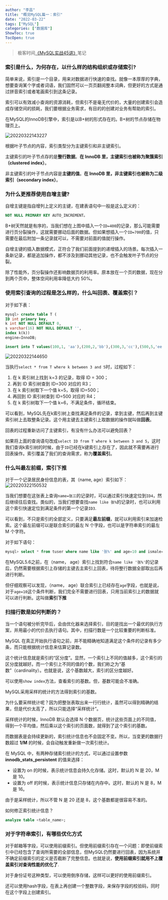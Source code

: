 ```yaml
---
author: "李昌"
title: "概览MySQL篇一：索引"
date: "2022-03-22"
tags: ["MySQL"]
categories: ["数据库"]
ShowToc: true
TocOpen: true
---
```


> 极客时间[《MySQL实战45讲》](https://time.geekbang.org/column/intro/100020801?tab=catalog)笔记

### 索引是什么，为何存在，以什么样的结构组织或存储索引?

简单来说，索引是一个目录，用来对数据进行快速的查找。就像一本厚厚的字典，想要查询某个字或者词语，我们固然可以一页页翻阅整本词典，但更好的方式是通过拼音索引或者笔画索引到这条记录。

索引可以有效减小查询的资源消耗，但索引不是毫无代价的，大量的创建索引会造成存储空间的损耗，我们要根据业务需求，有目的的创建对业务有帮助的索引。

在MySQL的InnoDB引擎中，索引是以B+树的形式存在的。B+树的节点存储在物理页上。

![20220322143227](https://raw.githubusercontent.com/lich-Img/blogImg/master/img/20220322143227.png)

根据叶子节点的内容，索引类型分为主键索引和非主键索引。

主键索引的叶子节点存的是**整行数据**。**在 InnoDB 里，主键索引也被称为聚簇索引（clustered index）**。

非主键索引的叶子节点内容是**主键的值**。**在 InnoDB 里，非主键索引也被称为二级索引（secondary index）**。

### 为什么更推荐使用自增主键?

自增主键是指自增列上定义的主键，在建表语句中一般是这么定义的：

```sql
NOT NULL PRIMARY KEY AUTO_INCREMENT。
```

B+树天然就是有序的，当我们想在上图中插入一个`ID=400`的记录，那么可能需要进行页分裂操作，这就需要挪动后面的数据。但如果想插入一个`ID=700`的值，只需要在最后附加一条记录就可以，不需要对前面的值就行操作。

自增主键的插入数据模式，正符合了我们前面提到的递增插入的场景。每次插入一条新记录，都是追加操作，都不涉及到挪动其他记录，也不会触发叶子节点的分裂。

除了性能外，页分裂操作还影响数据页的利用率。原本放在一个页的数据，现在分到两个页中，整体空间利用率降低大约 50%。

### 使用索引查询的过程是怎么样的，什么叫回表、覆盖索引？

对于如下表：
```sql
mysql> create table T (
ID int primary key,
k int NOT NULL DEFAULT 0,
s varchar(16) NOT NULL DEFAULT '',
index k(k))
engine=InnoDB;

insert into T values(100,1, 'aa'),(200,2,'bb'),(300,3,'cc'),(500,5,'ee'),(600,6,'ff'),(700,7,'gg');
```

![20220322144650](https://raw.githubusercontent.com/lich-Img/blogImg/master/img/20220322144650.png)

当执行`select * from T where k between 3 and 5`时，过程如下：

1. 在 k 索引树上找到 k=3 的记录，取得 ID = 300；
2. 再到 ID 索引树查到 ID=300 对应的 R3；
3. 在 k 索引树取下一个值 k=5，取得 ID=500；
4. 再回到 ID 索引树查到 ID=500 对应的 R4；
5. 在 k 索引树取下一个值 k=6，不满足条件，循环结束。

可以看到，MySQL先在k索引树上查找满足条件的记录，拿到主键，然后再到主键索引树上去取整条记录。这个用主键去主键索引上取数据的操作就叫做**回表**。

回表的过程重新访问了主键索引，有没有什么办法可以避免回表？

如果将上面的查询语句改成`select ID from T where k between 3 and 5`，这时我们查询k索引树的时候，由于`ID`已经在k键索引上存在了，因此就不需要再进行回表操作。索引覆盖了我们的查询需求，称为**覆盖索引**。

### 什么叫最左前缀，索引下推

对于一个记录居民身份信息的表，其（name, age）索引如下：
![20220322150532](https://raw.githubusercontent.com/lich-Img/blogImg/master/img/20220322150532.png)

当我们想要在这张表上查询`name=张三`的记录时，可以通过索引快速定位到`ID4`，然后继续往后查找。类似的，当我们想要查找`name like 张%`的记录时，也可以利用这个索引快速定位到满足条件的第一个记录`ID3`.

可以看到，不只是索引的全部定义，只要满足**最左前缀**，就可以利用索引来加速检索。这个最左前缀可以是联合索引的最左 N 个字段，也可以是字符串索引的最左 M 个字符。

对于如下语句：
```sql
mysql> select * from tuser where name like '张%' and age=10 and ismale=1;
```
在MySQL5.6之前，在（name， age）索引上找到符合`name like '张%'`的记录后，仍然需要根据索引上存储的主键去主索引上回表，待将整行数据全部取出后再进行判断。

但仔细观察可以发现，（name， age）联合索引上已经存在`age`字段，也就是说，对于`age=10`这个条件判断，我们完全不需要进行回表，只用当前索引上的数据就可以进行判断。这叫做**索引下推**

### 扫描行数是如何判断的？

当一个语句被分析完毕后，会由优化器来选择索引，目的是找出一个最优的执行方案，并用最小的代价去执行语句。其中，扫描行数是一个比较重要的判断标准。

MySQL 在真正开始执行语句之前，并不能精确地知道满足这个条件的记录有多少条，而只能根据统计信息来估算记录数。

这个统计信息就是索引的“区分度”。显然，一个索引上不同的值越多，这个索引的区分度就越好。而一个索引上不同的值的个数，我们称之为“基数”（cardinality）。也就是说，这个基数越大，索引的区分度越好。

可以使用`show index`方法，查看索引的基数。但，基数可能会不准确。

MySQL采用采样的统计的方法得到索引的基数。

为什么要采样统计呢？因为把整张表取出来一行行统计，虽然可以得到精确的结果，但是代价太高了，所以只能选择“采样统计”。

采样统计的时候，InnoDB 默认会选择 N 个数据页，统计这些页面上的不同值，得到一个平均值，然后乘以这个索引的页面数，就得到了这个索引的基数。

而数据表是会持续更新的，索引统计信息也不会固定不变。所以，当变更的数据行数超过 **1/M** 的时候，会自动触发重新做一次索引统计。

在 MySQL 中，有两种存储索引统计的方式，可以通过设置参数**innodb_stats_persistent** 的值来选择：
- 设置为 on 的时候，表示统计信息会持久化存储。这时，默认的 N 是 20，M 是 10。
- 设置为 off 的时候，表示统计信息只存储在内存中。这时，默认的 N 是 8，M 是 16。

由于是采样统计，所以不管 N 是 20 还是 8，这个基数都是很容易不准的。

如何修正索引统计信息？
```sql
analyze table <table_name>;
```

### 对于字符串索引，有哪些优化方式
对于邮箱等字段，可以使用前缀索引。但使用前缀索引存在一个问题：即使前缀索引中已经包含了查询所需要的全部信息，但MySQL仍然要进行回表，因为系统并不确定前缀索引的定义是否截断了完整信息。也就是说，**使用前缀索引就用不上覆盖索引对查询性能的优化了**.

对于身份证号这种类型，可以使用倒序存储，这样可以更好的使用前缀索引。

还可以使用hash字段，在表上再创建一个整数字段，来保存字段的校验码，同时在这个字段上创建索引。
